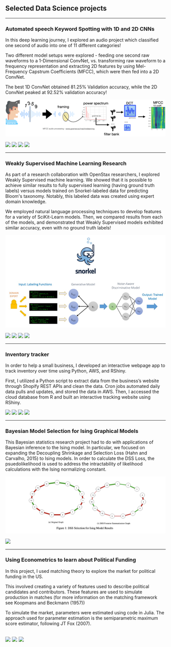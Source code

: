 ## Selected Data Science projects

---

### Automated speech Keyword Spotting with 1D and 2D CNNs

In this deep learning journey, I explored an audio project which classified one second of audio into one of 11 different categories! 

Two different model setups were explored - feeding one second raw waveforms to a 1-Dimensional ConvNet, vs. transforming raw waveform to a frequency representation and extracting 2D features by using Mel-Frequency Capstrum Coefficients (MFCC), which were then fed into a 2D ConvNet. 

The best 1D ConvNet obtained 81.25% Validation accuracy, while the 2D ConvNet peaked at 92.52% validation accuracy!

<img src="images/mfcc-1024x235.png?raw=true" />

[![](https://img.shields.io/badge/Python-grey?style=for-the-badge&logo=Python)](#) ![](https://img.shields.io/badge/AWS-%23FF9900?style=for-the-badge&logo=amazon-aws&logoColor=white) [![](https://img.shields.io/badge/Tensorflow-blue?style=for-the-badge&logo=tensorflow)](#) [![](https://img.shields.io/badge/numpy-black?style=for-the-badge&logo=numpy)](#) 

---

### Weakly Supervised Machine Learning Research

As part of a research collaboration with OpenStax researchers, I explored Weakly Supervised machine learning. We showed that it is possible to achieve similar results to fully supervised learning (having ground truth labels) versus models trained on Snorkel-labeled data for predicting Bloom's taxonomy. Notably, this labeled data was created using expert domain knowledge. 

We employed natural language processing techniques to develop features for a variety of SciKit-Learn models. Then, we compared results from each of the models, and demonstrated that Weakly Supervised models exhibited similar accuracy, even with no ground truth labels!

<img src="images/weak_supervision.jpeg?raw=true" />

[![](https://img.shields.io/badge/Python-grey?style=for-the-badge&logo=Python)](#) ![](https://img.shields.io/badge/Azure-blue?style=for-the-badge&logo=microsoft-azure&logoColor=white) [![](https://img.shields.io/badge/SKlearn-red?style=for-the-badge&logo=Scikit-learn)](#) [![](https://img.shields.io/badge/NLP-black?style=for-the-badge)](#) 

---

### Inventory tracker

In order to help a small business, I developed an interactive webpage app to track inventory over time using Python, AWS, and RShiny. 

First, I utilized a Python script to extract data from the business’s website through Shopify REST APIs and clean the data. Cron jobs automated daily data pulls and updates, and stored the data in AWS. Then, I accessed the cloud database from R and built an interactive tracking website using RShiny.

<!-- <img src="images/mobility.png?raw=true" /> -->

[![](https://img.shields.io/badge/Python-grey?style=for-the-badge&logo=Python)](#) ![](https://img.shields.io/badge/AWS-%23FF9900?style=for-the-badge&logo=amazon-aws&logoColor=white) [![](https://img.shields.io/badge/R-blue?style=for-the-badge&logo=R)](#) [![](https://img.shields.io/badge/RShiny-black?style=for-the-badge&logo=RShiny)](#)

---

### Bayesian Model Selection for Ising Graphical Models

This Bayesian statistics research project had to do with applications of Bayesian inference to the Ising model. In particular, we focused on expanding the Decoupling Shrinkage and Selection Loss (Hahn and Carvalho, 2015) to Ising models. In order to calculate the DSS Loss, the psuedolikelihood is used to address the intractability of likelihood calculations with the Ising normalizing constant.

<img src="images/bayesian_ising.png?raw=true" />

[![](https://img.shields.io/badge/R-blue?style=for-the-badge&logo=R)](#)

---

### Using Econometrics to learn about Political Funding

In this project, I used matching theory to explore the market for political funding in the US.

This involved creating a variety of features used to describe political candidates and contributors. These features are used to simulate production in matches (for more information on the matching framework see Koopmans and Beckmann (1957))

To simulate the market, parameters were estimated using code in Julia. The approach used for parameter estimation is the semiparametric maximum score estimator, following JT Fox (2007).

[![](https://img.shields.io/badge/Julia-green?style=for-the-badge&logo=Julia)](#) [![](https://img.shields.io/badge/Python-grey?style=for-the-badge&logo=Python)](#)
![](https://img.shields.io/badge/AWS-%23FF9900?style=for-the-badge&logo=amazon-aws&logoColor=white)
---

